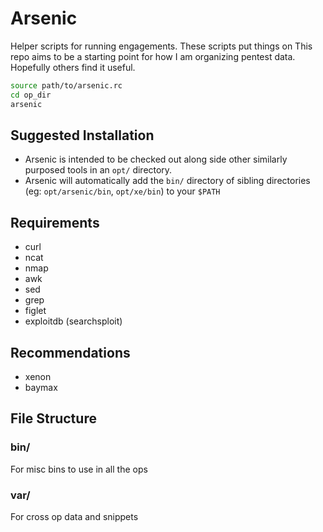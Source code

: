 # Arsenic

Helper scripts for running engagements. These scripts put things on
This repo aims to be a starting point for how I am organizing pentest data. Hopefully others find it useful.

```bash
source path/to/arsenic.rc
cd op_dir
arsenic
```

## Suggested Installation

- Arsenic is intended to be checked out along side other similarly purposed tools in an `opt/` directory.
- Arsenic will automatically add the `bin/` directory of sibling directories (eg: `opt/arsenic/bin`, `opt/xe/bin`) to your `$PATH`



## Requirements

- curl
- ncat
- nmap
- awk
- sed
- grep
- figlet
- exploitdb (searchsploit)

## Recommendations

- xenon
- baymax

## File Structure

### bin/

For misc bins to use in all the ops

### var/

For cross op data and snippets

